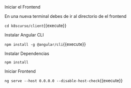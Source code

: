 Iniciar el Frontend

En una nueva terminal debes de ir al directorio de el frontend

`cd k8scurso/client`{{execute}}

Instalar Angular CLI

`npm install -g @angular/cli`{{execute}}

Instalar Dependencias

`npm install`

Iniciar Frontend

`ng serve --host 0.0.0.0 --disable-host-check`{{execute}}